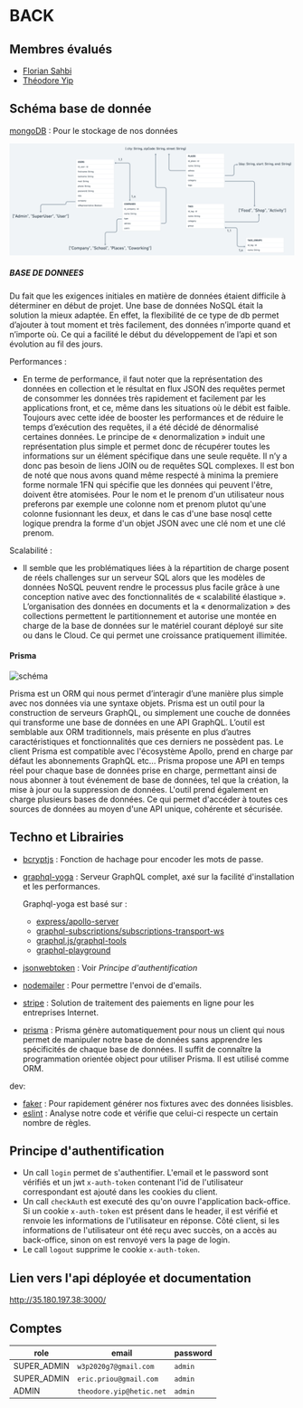 # BACK

## Membres évalués

- [Florian Sahbi](https://github.com/FlorianSahbi)
- [Théodore Yip](https://github.com/yip-theodore)

## Schéma base de donnée
[mongoDB](https://www.mongodb.com/fr) : Pour le stockage de nos données

![schéma](db.png)

##### BASE DE DONNEES

Du fait que les exigences initiales en matière de données étaient difficile à déterminer en début de projet. Une base de données NoSQL était la solution la mieux adaptée. En effet, la flexibilité de ce type de db permet d’ajouter à tout moment et très facilement, des données n’importe quand et n’importe où. Ce qui a facilité le début du développement de l’api et son évolution au fil des jours. 

Performances :

* En terme de performance, il faut noter que la représentation des données en collection et le résultat en flux JSON des requêtes permet de consommer les données très rapidement et facilement par les applications front, et ce, même dans les situations où le débit est faible. Toujours avec cette idée de booster les performances et de réduire le temps d’exécution des requêtes, il a été décidé de dénormalisé certaines données. Le principe de « denormalization » induit une représentation plus simple et permet donc de récupérer toutes les informations sur un élément spécifique dans une seule requête. Il n’y a donc pas besoin de liens JOIN ou de requêtes SQL complexes. Il est bon de noté que nous avons quand même respecté à minima la premiere forme normale 1FN qui spécifie que les données qui peuvent l'être, doivent être atomisées.
Pour le nom et le prenom d'un utilisateur nous preferons par exemple une colonne nom et prenom plutot qu'une colonne fusionnant les deux, et dans le cas d'une base nosql cette logique prendra la forme d'un objet JSON avec une clé nom et une clé prenom.

Scalabilité :

* Il semble que les problématiques liées à la répartition de charge posent de réels challenges sur un serveur SQL alors que les modèles de données NoSQL peuvent rendre le processus plus facile grâce à une conception native avec des fonctionnalités de « scalabilité élastique ». L’organisation des données en documents et la « denormalization » des collections permettent le partitionnement et autorise une montée en charge de la base de données sur le matériel courant déployé sur site ou dans le Cloud. Ce qui  permet une croissance pratiquement illimitée.

#### Prisma 

![schéma](https://www.prisma.io/static/GraphQL-c9400187ba121a4b21439c7195936094.png)

Prisma est un ORM qui nous permet d’interagir d’une manière plus simple avec nos données via une syntaxe objets. Prisma est un outil pour la construction de serveurs GraphQL, ou simplement une couche de données qui transforme une base de données en une API GraphQL. L’outil est semblable aux ORM traditionnels, mais présente en plus d’autres caractéristiques et fonctionnalités que ces derniers ne possèdent pas. Le client Prisma est compatible avec l'écosystème Apollo, prend en charge par défaut les abonnements GraphQL etc... Prisma propose une API en temps réel pour chaque base de données prise en charge, permettant ainsi de nous abonner à tout événement de base de données, tel que la création, la mise à jour ou la suppression de données. L'outil prend également en charge plusieurs bases de données. Ce qui permet d'accéder à toutes ces sources de données au moyen d'une API unique, cohérente et sécurisée.

## Techno et Librairies

- [bcryptjs](https://www.npmjs.com/package/bcryptjs)
: Fonction de hachage pour encoder les mots de passe.
- [graphql-yoga](https://www.npmjs.com/package/graphql-yoga)
: Serveur GraphQL complet, axé sur la facilité d'installation et les performances.

    Graphql-yoga est basé sur : 
    - [express/apollo-server](https://github.com/apollographql/apollo-server)
    - [graphql-subscriptions/subscriptions-transport-ws](https://github.com/apollographql/graphql-subscriptions)
    - [graphql.js/graphql-tools](https://github.com/graphql/graphql-js)
    - [graphql-playground](https://github.com/graphcool/graphql-playground)
- [jsonwebtoken](https://www.npmjs.com/package/jsonwebtoken)
: Voir *Principe d'authentification*
- [nodemailer](https://www.npmjs.com/package/nodemailer)
: Pour permettre l'envoi de d'emails.
- [stripe](https://www.npmjs.com/package/stripe)
: Solution de traitement des paiements en ligne pour les entreprises Internet.
- [prisma](https://www.npmjs.com/package/prisma)
: Prisma génère automatiquement pour nous un client qui nous permet de manipuler notre base de données sans apprendre les spécificités de chaque base de données. Il suffit de connaître la programmation orientée object pour utiliser Prisma. Il est utilisé comme ORM.

dev:

- [faker](https://www.npmjs.com/package/faker)
: Pour rapidement générer nos fixtures avec des données lisisbles.
- [eslint](https://www.npmjs.com/package/eslint)
: Analyse notre code et vérifie que celui-ci respecte un certain nombre de règles.

## Principe d'authentification

- Un call `login` permet de s'authentifier. L'email et le password sont vérifiés et un jwt `x-auth-token` contenant l'id de l'utilisateur correspondant est ajouté dans les cookies du client.
- Un call `checkAuth` est executé des qu'on ouvre l'application back-office. Si un cookie `x-auth-token` est présent dans le header, il est vérifié et renvoie les informations de l'utilisateur en réponse. Côté client, si les informations de l'utilisateur ont été reçu avec succès, on a accès au back-office, sinon on est renvoyé vers la page de login.
- Le call `logout` supprime le cookie `x-auth-token`.

## Lien vers l'api déployée et documentation

http://35.180.197.38:3000/

## Comptes

| role        | email                    | password |
| ----------- | ------------------------ | -------- |
| SUPER_ADMIN | `w3p2020g7@gmail.com`    | `admin`  |
| SUPER_ADMIN | `eric.priou@gmail.com`   | `admin`  |
| ADMIN       | `theodore.yip@hetic.net` | `admin`  |
